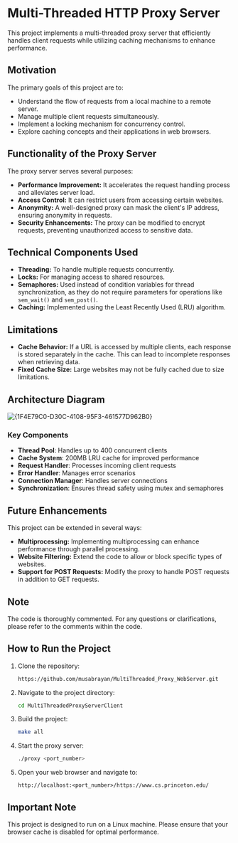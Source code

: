 # Multi-Threaded HTTP Proxy Server

This project implements a multi-threaded proxy server that efficiently handles client requests while utilizing caching mechanisms to enhance performance.

## Motivation

The primary goals of this project are to:

- Understand the flow of requests from a local machine to a remote server.
- Manage multiple client requests simultaneously.
- Implement a locking mechanism for concurrency control.
- Explore caching concepts and their applications in web browsers.

## Functionality of the Proxy Server

The proxy server serves several purposes:

- **Performance Improvement:** It accelerates the request handling process and alleviates server load.
- **Access Control:** It can restrict users from accessing certain websites.
- **Anonymity:** A well-designed proxy can mask the client's IP address, ensuring anonymity in requests.
- **Security Enhancements:** The proxy can be modified to encrypt requests, preventing unauthorized access to sensitive data.

## Technical Components Used

- **Threading:** To handle multiple requests concurrently.
- **Locks:** For managing access to shared resources.
- **Semaphores:** Used instead of condition variables for thread synchronization, as they do not require parameters for operations like `sem_wait()` and `sem_post()`.
- **Caching:** Implemented using the Least Recently Used (LRU) algorithm.

## Limitations

- **Cache Behavior:** If a URL is accessed by multiple clients, each response is stored separately in the cache. This can lead to incomplete responses when retrieving data.
- **Fixed Cache Size:** Large websites may not be fully cached due to size limitations.

## Architecture Diagram

![{1F4E79C0-D30C-4108-95F3-461577D962B0}](https://github.com/user-attachments/assets/95010d5e-ad22-40a2-8a1b-7667e49f8b44)



### Key Components
- **Thread Pool**: Handles up to 400 concurrent clients
- **Cache System**: 200MB LRU cache for improved performance
- **Request Handler**: Processes incoming client requests
- **Error Handler**: Manages error scenarios
- **Connection Manager**: Handles server connections
- **Synchronization**: Ensures thread safety using mutex and semaphores


## Future Enhancements

This project can be extended in several ways:

- **Multiprocessing:** Implementing multiprocessing can enhance performance through parallel processing.
- **Website Filtering:** Extend the code to allow or block specific types of websites.
- **Support for POST Requests:** Modify the proxy to handle POST requests in addition to GET requests.

## Note

The code is thoroughly commented. For any questions or clarifications, please refer to the comments within the code.

## How to Run the Project

1. Clone the repository:

   ```bash
   https://github.com/musabrayan/MultiThreaded_Proxy_WebServer.git
   ```

2. Navigate to the project directory:

   ```bash
   cd MultiThreadedProxyServerClient
   ```

3. Build the project:

   ```bash
   make all
   ```

4. Start the proxy server:

   ```bash
   ./proxy <port_number>
   ```

5. Open your web browser and navigate to:

   ```
   http://localhost:<port_number>/https://www.cs.princeton.edu/
   ```

## Important Note

This project is designed to run on a Linux machine. Please ensure that your browser cache is disabled for optimal performance.
